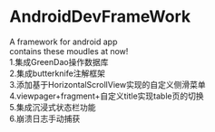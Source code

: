 # AndroidDevFrameWork
A  framework for android app <br>
contains these moudles at now!<br>
1.集成GreenDao操作数据库<br>
2.集成butterknife注解框架<br>
3.添加基于HorizontalScrollView实现的自定义侧滑菜单<br>
4.viewpager+fragment+自定义title实现table页的切换<br>
5.集成沉浸式状态栏功能<br>
6.崩溃日志手动捕获<br>


